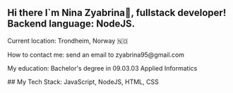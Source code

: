 ## Hi there I`m Nina Zyabrina👋, fullstack developer! Backend language: NodeJS.
<p>Current location: Trondheim, Norway 🇳🇴 </p>
<p>How to contact me: send an email to zyabrina95@gmail.com </p>
<p>My education: Bachelor's degree in 09.03.03 Applied Informatics </p>
## My Tech Stack:
JavaScript, NodeJS, HTML, CSS
